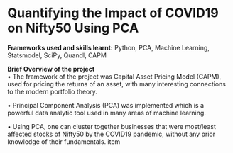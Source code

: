 # Quantifying the Impact of COVID19 on Nifty50 Using PCA

**Frameworks used and skills learnt:** Python, PCA, Machine Learning, Statsmodel, SciPy, Quandl, CAPM

**Brief Overview of the project**\
• The framework of the project was Capital Asset Pricing Model (CAPM), used for pricing the returns of an asset, with
many interesting connections to the modern portfolio theory.

• Principal Component Analysis (PCA) was implemented which is a powerful data analytic tool used in many areas of
machine learning.

• Using PCA, one can cluster together businesses that were most/least affected stocks of Nifty50 by the COVID19
pandemic, without any prior knowledge of their fundamentals. item
